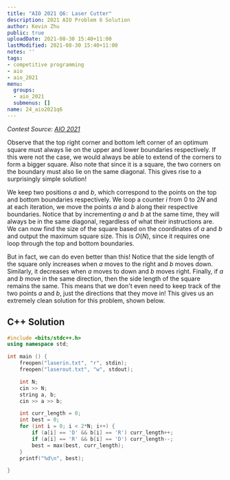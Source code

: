 ```yaml
---
title: "AIO 2021 Q6: Laser Cutter"
description: 2021 AIO Problem 6 Solution
author: Kevin Zhu
public: true
uploadDate: 2021-08-30 15:40+11:00
lastModified: 2021-08-30 15:40+11:00
notes: ''
tags:
- competitive programming
- aio
- aio_2021
menu:
  groups:
  - aio_2021
  submenus: []
name: 24_aio2021q6
---
```


_Contest Source: [AIO 2021](https://orac2.info/hub/aio/)_

Observe that the top right corner and bottom left corner of an optimum square must always lie on the upper and lower boundaries respectively. If this were not the case, we would always be able to extend of the corners to form a bigger square. Also note that since it is a square, the two corners on the boundary must also lie on the same diagonal. This gives rise to a surprisingly simple solution!

We keep two positions $a$ and $b$, which correspond to the points on the top and bottom boundaries respectively. We loop a counter $i$ from $0$ to $2N$ and at each iteration, we move the points $a$ and $b$ along their respective boundaries. Notice that by incrementing $a$ and $b$ at the same time, they will always be in the same diagonal, regardless of what their instructions are. We can now find the size of the square based on the coordinates of $a$ and $b$ and output the maximum square size. This is $O(N)$, since it requires one loop through the top and bottom boundaries.

But in fact, we can do even better than this! Notice that the side length of the square only increases when $a$ moves to the right and $b$ moves down. Similarly, it decreases when $a$ moves to down and $b$ moves right. Finally, if $a$ and $b$ move in the same direction, then the side length of the square remains the same. This means that we don't even need to keep track of the two points $a$ and $b$, just the directions that they move in! This gives us an extremely clean solution for this problem, shown below.

## C++ Solution
```{.cpp .numberLines}
#include <bits/stdc++.h>
using namespace std;

int main () {
    freopen("laserin.txt", "r", stdin);
    freopen("laserout.txt", "w", stdout);

    int N;
    cin >> N;
    string a, b;
    cin >> a >> b;

    int curr_length = 0;
    int best = 0;
    for (int i = 0; i < 2*N; i++) {
        if (a[i] == 'D' && b[i] == 'R') curr_length++;
        if (a[i] == 'R' && b[i] == 'D') curr_length--;
        best = max(best, curr_length);
    }
    printf("%d\n", best);

}
```
